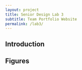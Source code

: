 ```yaml
---
layout: project
title: Senior Design Lab 3
subtitle: Team Portfolio Website
permalink: /lab3/
---
```


## Introduction

## Figures
